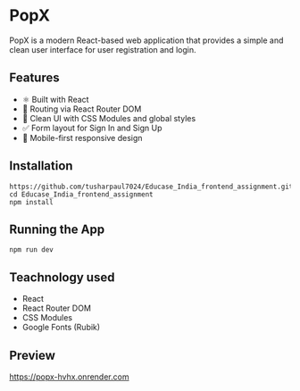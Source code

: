 # PopX
PopX is a modern React-based web application that provides a simple and clean user interface for user registration and login.

## Features
- ⚛️ Built with React
- 🧭 Routing via React Router DOM
- 🎨 Clean UI with CSS Modules and global styles
- ✅ Form layout for Sign In and Sign Up
- 📱 Mobile-first responsive design

## Installation
```
https://github.com/tusharpaul7024/Educase_India_frontend_assignment.git
cd Educase_India_frontend_assignment
npm install
```
## Running the App
```
npm run dev
```
## Teachnology used
- React
- React Router DOM
- CSS Modules
- Google Fonts (Rubik)

## Preview
https://popx-hvhx.onrender.com


